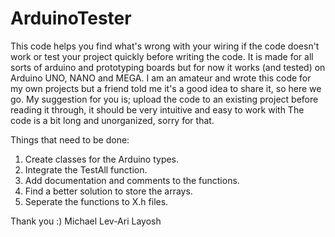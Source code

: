 # ArduinoTester
This code helps you find what's wrong with your wiring if the code doesn't work or test your project quickly before writing the code.
It is made for all sorts of arduino and prototyping boards but for now it works (and tested) on Arduino UNO, NANO and MEGA.
I am an amateur and wrote this code for my own projects but a friend told me it's a good idea to share it, so here we go.
My suggestion for you is; upload the code to an existing project before reading it through, it should be very intuitive and easy to work with
The code is a bit long and unorganized, sorry for that.

Things that need to be done:
1. Create classes for the Arduino types.
2. Integrate the TestAll function.
3. Add documentation and comments to the functions.
4. Find a better solution to store the arrays.
5. Seperate the functions to X.h files.

Thank you :)
Michael Lev-Ari Layosh
